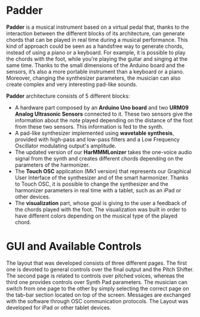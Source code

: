 # Padder
**Padder** is a musical instrument based on a virtual pedal that, thanks to the interaction between the different blocks of its architecture, can generate chords that can be played in real time during a musical performance. This kind of approach could be seen as a handsfree way to generate chords, instead of using a piano or a keyboard. For example, it is possible to play the chords with the foot, while you’re playing the guitar and singing at the same time. 
Thanks to the small dimensions of the Arduino board and the sensors, it’s also a more portable instrument than a keyboard or a piano. Moreover, changing the synthesizer parameters, the musician can also create complex and very interesting pad-like sounds.

**Padder** architecture consists of 5 different blocks:
- A hardware part composed by an **Arduino Uno board** and two **URM09 Analog Ultrasonic Sensors** connected to it. These two sensors give the information about the note played depending on the distance of the foot from these two sensors. This information is fed to the synth.
- A pad-like synthesizer implemented using **wavetable synthesis**, provided with high-pass and low-pass filters and a Low Frequency Oscillator modulating output's amplitude.
- The updated version of our **HarMMMLonizer** takes the one-voice audio signal from the synth and creates different chords depending on the parameters of the harmonizer.
- The **Touch OSC** application (Mk1 version) that represents our Graphical User Interface of the synthesizer and of the smart harmonizer. Thanks to Touch OSC, it is possible to change the synthesizer and the harmonizer parameters in real time with a tablet, such as an iPad or other devices.
- The **visualization** part, whose goal is giving to the user a feedback of the chords played with the foot. The visualization was built in order to have different colors depending on the musical type of the played chord.

# GUI and Available Controls
The layout that was developed consists of three different pages. The first one is devoted to general controls over the final output and the Pitch Shifter. The second page is related to controls over pitched voices, whereas the third one provides controls over Synth Pad parameters. The musician can switch from one page to the other by simply selecting the correct page on the tab-bar section located on top of the screen. Messages are exchanged with the software through OSC communication protocols. The Layout was developed for iPad or other tablet devices.

